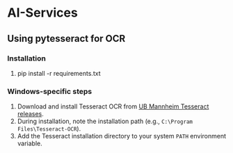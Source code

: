 # AI-Services

## Using pytesseract for OCR

### Installation
1. pip install -r requirements.txt

### Windows-specific steps
1. Download and install Tesseract OCR from [UB Mannheim Tesseract releases](https://github.com/UB-Mannheim/tesseract/wiki).
2. During installation, note the installation path (e.g., `C:\Program Files\Tesseract-OCR`).
3. Add the Tesseract installation directory to your system `PATH` environment variable.
